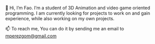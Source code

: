 👋 Hi, I’m Fao.
I’m a student of 3D Animation and video game oriented programming. 
I am currently looking for projects to work on and gain experience, while also working on my own projects.

📫 To reach me, You can do it by sending me an email to mperezgom@gmail.com
